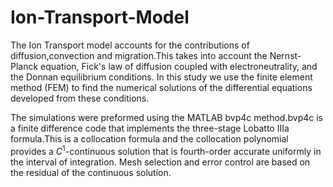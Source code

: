 # Ion-Transport-Model
The Ion Transport model accounts for the contributions of diffusion,convection and migration.This takes into account the Nernst-Planck equation, Fick's law of diffusion coupled with electroneutrality, and the Donnan equilibrium conditions.
In this study we use the finite element method (FEM) to find the numerical solutions of the differential equations developed from these conditions.

The simulations were preformed using the MATLAB bvp4c method.bvp4c is a finite difference code that implements the three-stage Lobatto IIIa formula.This is a collocation formula and the collocation polynomial provides a $C^1$-continuous solution that is fourth-order accurate uniformly in the interval of integration. Mesh selection and error control are based on the residual of the continuous solution.
